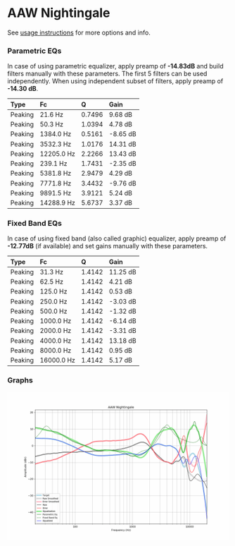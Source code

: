 # AAW Nightingale
See [usage instructions](https://github.com/jaakkopasanen/AutoEq#usage) for more options and info.

### Parametric EQs
In case of using parametric equalizer, apply preamp of **-14.83dB** and build filters manually
with these parameters. The first 5 filters can be used independently.
When using independent subset of filters, apply preamp of **-14.30 dB**.

| Type    | Fc         |      Q | Gain     |
|:--------|:-----------|:-------|:---------|
| Peaking | 21.6 Hz    | 0.7496 | 9.68 dB  |
| Peaking | 50.3 Hz    | 1.0394 | 4.78 dB  |
| Peaking | 1384.0 Hz  | 0.5161 | -8.65 dB |
| Peaking | 3532.3 Hz  | 1.0176 | 14.31 dB |
| Peaking | 12205.0 Hz | 2.2266 | 13.43 dB |
| Peaking | 239.1 Hz   | 1.7431 | -2.35 dB |
| Peaking | 5381.8 Hz  | 2.9479 | 4.29 dB  |
| Peaking | 7771.8 Hz  | 3.4432 | -9.76 dB |
| Peaking | 9891.5 Hz  | 3.9121 | 5.24 dB  |
| Peaking | 14288.9 Hz | 5.6737 | 3.37 dB  |

### Fixed Band EQs
In case of using fixed band (also called graphic) equalizer, apply preamp of **-12.77dB**
(if available) and set gains manually with these parameters.

| Type    | Fc         |      Q | Gain     |
|:--------|:-----------|:-------|:---------|
| Peaking | 31.3 Hz    | 1.4142 | 11.25 dB |
| Peaking | 62.5 Hz    | 1.4142 | 4.21 dB  |
| Peaking | 125.0 Hz   | 1.4142 | 0.53 dB  |
| Peaking | 250.0 Hz   | 1.4142 | -3.03 dB |
| Peaking | 500.0 Hz   | 1.4142 | -1.32 dB |
| Peaking | 1000.0 Hz  | 1.4142 | -6.14 dB |
| Peaking | 2000.0 Hz  | 1.4142 | -3.31 dB |
| Peaking | 4000.0 Hz  | 1.4142 | 13.18 dB |
| Peaking | 8000.0 Hz  | 1.4142 | 0.95 dB  |
| Peaking | 16000.0 Hz | 1.4142 | 5.17 dB  |

### Graphs
![](./AAW%20Nightingale.png)